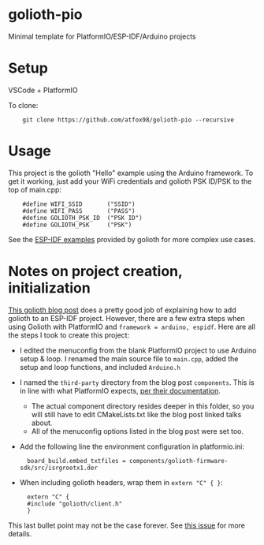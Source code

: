 # golioth-pio
Minimal template for PlatformIO/ESP-IDF/Arduino projects

# Setup
VSCode + PlatformIO

To clone:

        git clone https://github.com/atfox98/golioth-pio --recursive

# Usage
This project is the golioth "Hello" example using the Arduino framework. To get it working, just add your WiFi credentials and golioth PSK ID/PSK to the top of main.cpp:

        #define WIFI_SSID       ("SSID")
        #define WIFI_PASS       ("PASS")
        #define GOLIOTH_PSK_ID  ("PSK ID")
        #define GOLIOTH_PSK     ("PSK")

See the [ESP-IDF examples](https://github.com/golioth/golioth-firmware-sdk/tree/main/examples/esp_idf) provided by golioth for more complex use cases.

# Notes on project creation, initialization
[This golioth blog post](https://blog.golioth.io/how-to-add-golioth-to-any-esp-idf-project/) does a pretty good job of explaining how to add golioth to an ESP-IDF project. However, there are a few extra steps when using Golioth with PlatformIO and `framework = arduino, espidf`. Here are all the steps I took to create this project:

- I edited the menuconfig from the blank PlatformIO project to use Arduino setup & loop. I renamed the main source file to `main.cpp`, added the setup and loop functions, and included `Arduino.h`

- I named the `third-party` directory from the blog post `components`. This is in line with what PlatformIO expects, [per their documentation](https://docs.platformio.org/en/latest/frameworks/espidf.html#esp-idf-components). 
  - The actual component directory resides deeper in this folder, so you will still have to edit CMakeLists.txt like the blog post linked talks about.
  - All of the menuconfig options listed in the blog post were set too.

- Add the following line the environment configuration in platformio.ini:

        board_build.embed_txtfiles = components/golioth-firmware-sdk/src/isrgrootx1.der

- When including golioth headers, wrap them in `extern "C" { }`:

        extern "C" {
        #include "golioth/client.h"
        }

This last bullet point may not be the case forever. See [this issue](https://github.com/golioth/golioth-firmware-sdk/issues/524) for more details.
